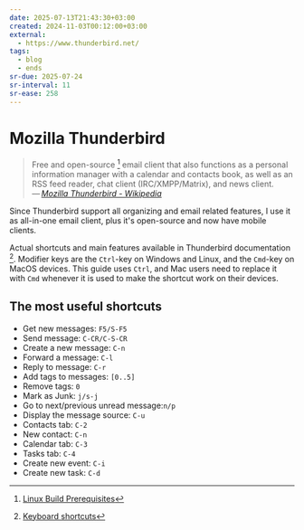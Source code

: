 ```yaml
---
date: 2025-07-13T21:43:30+03:00
created: 2024-11-03T00:12:00+03:00
external:
  - https://www.thunderbird.net/
tags:
  - blog
  - ends
sr-due: 2025-07-24
sr-interval: 11
sr-ease: 258
---
```


# Mozilla Thunderbird

> Free and open-source [^1] email client that also functions as a personal information manager with a calendar and contacts book, as well as an RSS feed reader, chat client (IRC/XMPP/Matrix), and news client.\
> — <cite>[Mozilla Thunderbird - Wikipedia](https://en.wikipedia.org/wiki/Mozilla_Thunderbird)</cite>

Since Thunderbird support all organizing and email related features, I use it as all-in-one email client, plus it's open-source and now have mobile clients.

Actual shortcuts and main features available in Thunderbird documentation [^2]. Modifier keys are the `Ctrl`-key on Windows and Linux, and the `Cmd`-key on MacOS devices. This guide uses `Ctrl`, and Mac users need to replace it with `Cmd` whenever it is used to make the shortcut work on their devices.

## The most useful shortcuts

- Get new messages:<wbr class="f"> `F5/S-F5`
- Send message:<wbr class="f"> `C-CR/C-S-CR`
- Create a new message:<wbr class="f"> `C-n`
- Forward a message:<wbr class="f"> `C-l`
- Reply to message:<wbr class="f"> `C-r`
- Add tags to messages:<wbr class="f"> `[0..5]`
- Remove tags:<wbr class="f"> `0`
- Mark as Junk:<wbr class="f"> `j/s-j`
- Go to next/previous unread message:<wbr class="f"> `n/p`
- Display the message source:<wbr class="f"> `C-u`
- Contacts tab:<wbr class="f"> `C-2`
- New contact:<wbr class="f"> `C-n`
- Calendar tab:<wbr class="f"> `C-3`
- Tasks tab:<wbr class="f"> `C-4`
- Create new event:<wbr class="f"> `C-i`
- Create new task:<wbr class="f"> `C-d`

[^1]: [Linux Build Prerequisites](https://developer.thunderbird.net/thunderbird-development/building-thunderbird/linux-build-prerequisites#getting-the-code)

[^2]: [Keyboard shortcuts](https://support.mozilla.org/en-US/kb/keyboard-shortcuts-thunderbird#w_list-of-keyboard-shortcuts)
